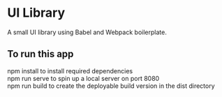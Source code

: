 # UI Library

A small UI library using Babel and Webpack boilerplate.

## To run this app

  npm install to install required dependencies  
  npm run serve to spin up a local server on port 8080  
  npm run build to create the deployable build version in the dist directory  